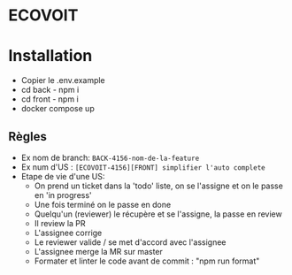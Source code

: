 # ECOVOIT
# Installation 
- Copier le .env.example
- cd back - npm i 
- cd front - npm i 
- docker compose up 


## Règles

- Ex nom de branch: `BACK-4156-nom-de-la-feature`
- Ex num d'US :
  `[ECOVOIT-4156][FRONT] simplifier l'auto complete`
- Etape de vie d'une US:
  - On prend un ticket dans la 'todo' liste, on se l'assigne et on le passe en 'in progress'
  - Une fois terminé on le passe en done
  - Quelqu'un (reviewer) le récupère et se l'assigne, la passe en review
  - Il review la PR
  - L'assignee corrige
  - Le reviewer valide / se met d'accord avec l'assignee
  - L'assignee merge la MR sur master
  - Formater et linter le code avant de commit : "npm run format"
